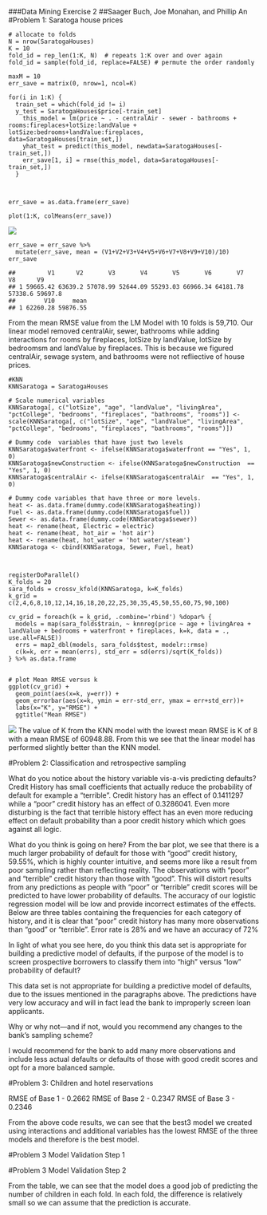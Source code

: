 \###Data Mining Exercise 2 \##Saager Buch, Joe Monahan, and Phillip An
\#Problem 1: Saratoga house prices

    # allocate to folds
    N = nrow(SaratogaHouses)
    K = 10
    fold_id = rep_len(1:K, N)  # repeats 1:K over and over again
    fold_id = sample(fold_id, replace=FALSE) # permute the order randomly

    maxM = 10
    err_save = matrix(0, nrow=1, ncol=K)

    for(i in 1:K) {
      train_set = which(fold_id != i)
      y_test = SaratogaHouses$price[-train_set]
        this_model = lm(price ~ . - centralAir - sewer - bathrooms + rooms:fireplaces+lotSize:landValue + lotSize:bedrooms+landValue:fireplaces, data=SaratogaHouses[train_set,])
        yhat_test = predict(this_model, newdata=SaratogaHouses[-train_set,])
        err_save[1, i] = rmse(this_model, data=SaratogaHouses[-train_set,])
      }



    err_save = as.data.frame(err_save)

    plot(1:K, colMeans(err_save))

![](Data-Mining-Homework-2_Joe_files/figure-markdown_strict/Saratoga1-1.png)

    err_save = err_save %>%
      mutate(err_save, mean = (V1+V2+V3+V4+V5+V6+V7+V8+V9+V10)/10)
    err_save

    ##         V1      V2       V3       V4       V5       V6       V7      V8      V9
    ## 1 59665.42 63639.2 57078.99 52644.09 55293.03 66966.34 64181.78 57338.6 59697.8
    ##        V10     mean
    ## 1 62260.28 59876.55

From the mean RMSE value from the LM Model with 10 folds is 59,710. Our
linear model removed centralAir, sewer, bathrooms while adding
interactions for rooms by fireplaces, lotSize by landValue, lotSize by
bedroomsm and landValue by fireplaces. This is because we figured
centralAir, sewage system, and bathrooms were not refliective of house
prices.

    #KNN
    KNNSaratoga = SaratogaHouses

    # Scale numerical variables
    KNNSaratoga[, c("lotSize", "age", "landValue", "livingArea", "pctCollege", "bedrooms", "fireplaces", "bathrooms", "rooms")] <- scale(KNNSaratoga[, c("lotSize", "age", "landValue", "livingArea", "pctCollege", "bedrooms", "fireplaces", "bathrooms", "rooms")])

    # Dummy code  variables that have just two levels
    KNNSaratoga$waterfront <- ifelse(KNNSaratoga$waterfront == "Yes", 1, 0)
    KNNSaratoga$newConstruction <- ifelse(KNNSaratoga$newConstruction  == "Yes", 1, 0)
    KNNSaratoga$centralAir <- ifelse(KNNSaratoga$centralAir  == "Yes", 1, 0)

    # Dummy code variables that have three or more levels.
    heat <- as.data.frame(dummy.code(KNNSaratoga$heating))
    Fuel <- as.data.frame(dummy.code(KNNSaratoga$fuel))
    Sewer <- as.data.frame(dummy.code(KNNSaratoga$sewer))
    heat <- rename(heat, Electric = electric)
    heat <- rename(heat, hot_air = 'hot air')
    heat <- rename(heat, hot_water = 'hot water/steam')
    KNNSaratoga <- cbind(KNNSaratoga, Sewer, Fuel, heat)



    registerDoParallel()
    K_folds = 20
    sara_folds = crossv_kfold(KNNSaratoga, k=K_folds)
    k_grid = c(2,4,6,8,10,12,14,16,18,20,22,25,30,35,45,50,55,60,75,90,100)

    cv_grid = foreach(k = k_grid, .combine='rbind') %dopar% {
      models = map(sara_folds$train, ~ knnreg(price ~ age + livingArea + landValue + bedrooms + waterfront + fireplaces, k=k, data = ., use.all=FALSE))
      errs = map2_dbl(models, sara_folds$test, modelr::rmse)
      c(k=k, err = mean(errs), std_err = sd(errs)/sqrt(K_folds))
    } %>% as.data.frame


    # plot Mean RMSE versus k
    ggplot(cv_grid) + 
      geom_point(aes(x=k, y=err)) + 
      geom_errorbar(aes(x=k, ymin = err-std_err, ymax = err+std_err))+
      labs(x="K", y="RMSE") +
      ggtitle("Mean RMSE")

![](Data-Mining-Homework-2_Joe_files/figure-markdown_strict/Saratoga2-1.png)
The value of K from the KNN model with the lowest mean RMSE is K of 8
with a mean RMSE of 60948.88. From this we see that the linear model has
performed slightly better than the KNN model.

\#Problem 2: Classification and retrospective sampling

What do you notice about the history variable vis-a-vis predicting
defaults? Credit History has small coefficients that actually reduce the
probability of default for example a “terrible”. Credit history has an
effect of 0.1411297 while a “poor” credit history has an effect of
0.3286041. Even more disturbing is the fact that terrible history effect
has an even more reducing effect on default probability than a poor
credit history which which goes against all logic.

What do you think is going on here? From the bar plot, we see that there
is a much larger probability of default for those with “good” credit
history, 59.55%, which is highly counter intuitive, and seems more like
a result from poor sampling rather than reflecting reality. The
observations with “poor” and “terrible” credit history than those with
“good”. This will distort results from any predictions as people with
“poor” or “terrible” credit scores will be predicted to have lower
probability of defaults. The accuracy of our logistic regression model
will be low and provide incorrect estimates of the effects. Below are
three tables containing the frequencies for each category of history,
and it is clear that “poor” credit history has many more observations
than “good” or “terrible”. Error rate is 28% and we have an accuracy of
72%

In light of what you see here, do you think this data set is appropriate
for building a predictive model of defaults, if the purpose of the model
is to screen prospective borrowers to classify them into “high” versus
“low” probability of default?

This data set is not appropriate for building a predictive model of
defaults, due to the issues mentioned in the paragraphs above. The
predictions have very low accuracy and will in fact lead the bank to
improperly screen loan applicants.

Why or why not—and if not, would you recommend any changes to the bank’s
sampling scheme?

I would recommend for the bank to add many more observations and include
less actual defaults or defaults of those with good credit scores and
opt for a more balanced sample.

\#Problem 3: Children and hotel reservations

RMSE of Base 1 - 0.2662 RMSE of Base 2 - 0.2347 RMSE of Base 3 - 0.2346

From the above code results, we can see that the best3 model we created
using interactions and additional variables has the lowest RMSE of the
three models and therefore is the best model.

\#Problem 3 Model Validation Step 1

\#Problem 3 Model Validation Step 2

From the table, we can see that the model does a good job of predicting
the number of children in each fold. In each fold, the difference is
relatively small so we can assume that the prediction is accurate.
